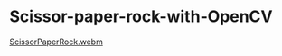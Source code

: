 # Scissor-paper-rock-with-OpenCV

[ScissorPaperRock.webm](https://user-images.githubusercontent.com/118100926/220375898-0c34ee2e-2ba5-4f4e-aee2-938552c503f7.webm)
